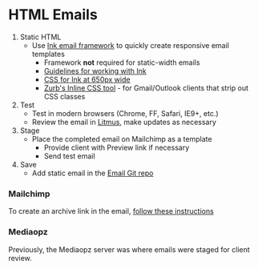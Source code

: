 # HTML Emails

1. Static HTML
	- Use [Ink email framework](http://zurb.com/ink/) to quickly create responsive email templates
		- Framework __not__ required for static-width emails
		- [Guidelines for working with Ink](https://scotch.io/tutorials/building-responsive-email-templates-with-ink)
		- [CSS for Ink at 650px wide](https://gist.github.com/rx/10542978)
		- [Zurb's Inline CSS tool](http://zurb.com/ink/inliner.php) - for Gmail/Outlook clients that strip out CSS classes
2. Test
	- Test in modern browsers (Chrome, FF, Safari, IE9+, etc.)
	- Review the email in [Litmus](https://litmus.com/), make updates as necessary
3. Stage
	- Place the completed email on Mailchimp as a template
		- Provide client with Preview link if necessary
		- Send test email
4. Save
	- Add static email in the [Email Git repo](https://bitbucket.org/cfree/email)


### Mailchimp

To create an archive link in the email, [follow these instructions](http://kb.mailchimp.com/campaigns/design/add-a-view-in-browser-link)


### Mediaopz

Previously, the Mediaopz server was where emails were staged for client review.


